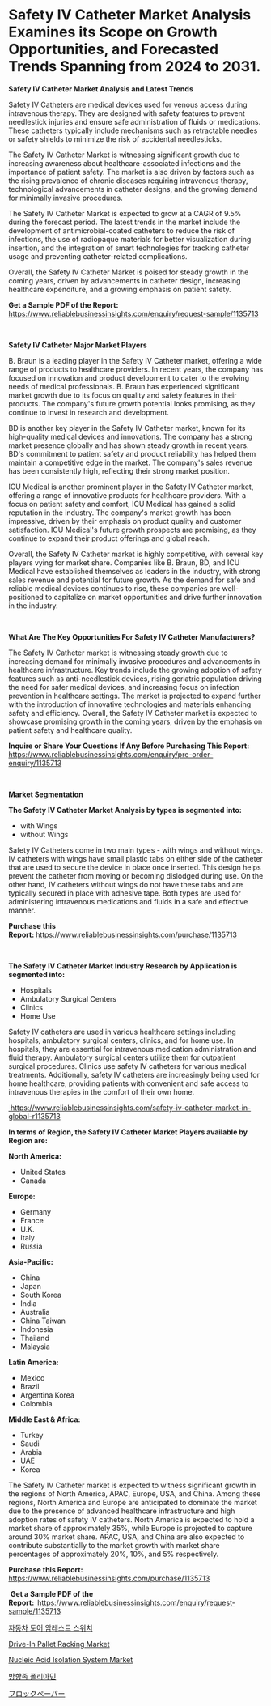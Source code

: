 <p><h1>Safety IV Catheter Market Analysis Examines its Scope on Growth Opportunities, and Forecasted Trends Spanning from 2024 to 2031.</h1></p><p><strong>Safety IV Catheter Market Analysis and Latest Trends</strong></p>
<p><p>Safety IV Catheters are medical devices used for venous access during intravenous therapy. They are designed with safety features to prevent needlestick injuries and ensure safe administration of fluids or medications. These catheters typically include mechanisms such as retractable needles or safety shields to minimize the risk of accidental needlesticks.</p><p>The Safety IV Catheter Market is witnessing significant growth due to increasing awareness about healthcare-associated infections and the importance of patient safety. The market is also driven by factors such as the rising prevalence of chronic diseases requiring intravenous therapy, technological advancements in catheter designs, and the growing demand for minimally invasive procedures.</p><p>The Safety IV Catheter Market is expected to grow at a CAGR of 9.5% during the forecast period. The latest trends in the market include the development of antimicrobial-coated catheters to reduce the risk of infections, the use of radiopaque materials for better visualization during insertion, and the integration of smart technologies for tracking catheter usage and preventing catheter-related complications.</p><p>Overall, the Safety IV Catheter Market is poised for steady growth in the coming years, driven by advancements in catheter design, increasing healthcare expenditure, and a growing emphasis on patient safety.</p></p>
<p><strong>Get a Sample PDF of the Report:&nbsp;</strong> <a href="https://www.reliablebusinessinsights.com/enquiry/request-sample/1135713">https://www.reliablebusinessinsights.com/enquiry/request-sample/1135713</a></p>
<p>&nbsp;</p>
<p><strong>Safety IV Catheter Major Market Players</strong></p>
<p><p>B. Braun is a leading player in the Safety IV Catheter market, offering a wide range of products to healthcare providers. In recent years, the company has focused on innovation and product development to cater to the evolving needs of medical professionals. B. Braun has experienced significant market growth due to its focus on quality and safety features in their products. The company's future growth potential looks promising, as they continue to invest in research and development.</p><p>BD is another key player in the Safety IV Catheter market, known for its high-quality medical devices and innovations. The company has a strong market presence globally and has shown steady growth in recent years. BD's commitment to patient safety and product reliability has helped them maintain a competitive edge in the market. The company's sales revenue has been consistently high, reflecting their strong market position.</p><p>ICU Medical is another prominent player in the Safety IV Catheter market, offering a range of innovative products for healthcare providers. With a focus on patient safety and comfort, ICU Medical has gained a solid reputation in the industry. The company's market growth has been impressive, driven by their emphasis on product quality and customer satisfaction. ICU Medical's future growth prospects are promising, as they continue to expand their product offerings and global reach.</p><p>Overall, the Safety IV Catheter market is highly competitive, with several key players vying for market share. Companies like B. Braun, BD, and ICU Medical have established themselves as leaders in the industry, with strong sales revenue and potential for future growth. As the demand for safe and reliable medical devices continues to rise, these companies are well-positioned to capitalize on market opportunities and drive further innovation in the industry.</p></p>
<p>&nbsp;</p>
<p><strong>What Are The Key Opportunities For Safety IV Catheter Manufacturers?</strong></p>
<p><p>The Safety IV Catheter market is witnessing steady growth due to increasing demand for minimally invasive procedures and advancements in healthcare infrastructure. Key trends include the growing adoption of safety features such as anti-needlestick devices, rising geriatric population driving the need for safer medical devices, and increasing focus on infection prevention in healthcare settings. The market is projected to expand further with the introduction of innovative technologies and materials enhancing safety and efficiency. Overall, the Safety IV Catheter market is expected to showcase promising growth in the coming years, driven by the emphasis on patient safety and healthcare quality.</p></p>
<p><strong>Inquire or Share Your Questions If Any Before Purchasing This Report:</strong> <a href="https://www.reliablebusinessinsights.com/enquiry/pre-order-enquiry/1135713">https://www.reliablebusinessinsights.com/enquiry/pre-order-enquiry/1135713</a></p>
<p>&nbsp;</p>
<p><strong>Market Segmentation</strong></p>
<p><strong>The Safety IV Catheter Market Analysis by types is segmented into:</strong></p>
<p><ul><li>with Wings</li><li>without Wings</li></ul></p>
<p><p>Safety IV Catheters come in two main types - with wings and without wings. IV catheters with wings have small plastic tabs on either side of the catheter that are used to secure the device in place once inserted. This design helps prevent the catheter from moving or becoming dislodged during use. On the other hand, IV catheters without wings do not have these tabs and are typically secured in place with adhesive tape. Both types are used for administering intravenous medications and fluids in a safe and effective manner.</p></p>
<p><strong>Purchase this Report:&nbsp;</strong><a href="https://www.reliablebusinessinsights.com/purchase/1135713">https://www.reliablebusinessinsights.com/purchase/1135713</a></p>
<p>&nbsp;</p>
<p><strong>The Safety IV Catheter Market Industry Research by Application is segmented into:</strong></p>
<p><ul><li>Hospitals</li><li>Ambulatory Surgical Centers</li><li>Clinics</li><li>Home Use</li></ul></p>
<p><p>Safety IV catheters are used in various healthcare settings including hospitals, ambulatory surgical centers, clinics, and for home use. In hospitals, they are essential for intravenous medication administration and fluid therapy. Ambulatory surgical centers utilize them for outpatient surgical procedures. Clinics use safety IV catheters for various medical treatments. Additionally, safety IV catheters are increasingly being used for home healthcare, providing patients with convenient and safe access to intravenous therapies in the comfort of their own home.</p></p>
<p><a href="https://www.reliablebusinessinsights.com/safety-iv-catheter-market-in-global-r1135713">&nbsp;https://www.reliablebusinessinsights.com/safety-iv-catheter-market-in-global-r1135713</a></p>
<p><strong>In terms of Region, the Safety IV Catheter Market Players available by Region are:</strong></p>
<p>
    <p> <strong> North America: </strong>
        <ul>
            <li>United States</li>
            <li>Canada</li>
        </ul>
        </p> 
    <p> <strong> Europe: </strong>
        <ul>
            <li>Germany</li>
            <li>France</li>
            <li>U.K.</li>
            <li>Italy</li>
            <li>Russia</li>
        </ul>
        </p> 
    <p> <strong> Asia-Pacific: </strong>
        <ul>
            <li>China</li>
            <li>Japan</li>
            <li>South Korea</li>
            <li>India</li>
            <li>Australia</li>
            <li>China Taiwan</li>
            <li>Indonesia</li>
            <li>Thailand</li>
            <li>Malaysia</li>
        </ul>
        </p> 
    <p> <strong> Latin America: </strong>
        <ul>
            <li>Mexico</li>
            <li>Brazil</li>
            <li>Argentina Korea</li>
            <li>Colombia</li>
        </ul>
        </p> 
    <p> <strong> Middle East & Africa: </strong>
        <ul>
            <li>Turkey</li>
            <li>Saudi</li>
            <li>Arabia</li>
            <li>UAE</li>
            <li>Korea</li>
        </ul>
    </p>
    </p>
<p><p>The Safety IV Catheter market is expected to witness significant growth in the regions of North America, APAC, Europe, USA, and China. Among these regions, North America and Europe are anticipated to dominate the market due to the presence of advanced healthcare infrastructure and high adoption rates of safety IV catheters. North America is expected to hold a market share of approximately 35%, while Europe is projected to capture around 30% market share. APAC, USA, and China are also expected to contribute substantially to the market growth with market share percentages of approximately 20%, 10%, and 5% respectively.</p></p>
<p><strong>Purchase this Report: </strong><a href="https://www.reliablebusinessinsights.com/purchase/1135713">https://www.reliablebusinessinsights.com/purchase/1135713</a></p>
<p>&nbsp;<strong>Get a Sample PDF of the Report:&nbsp;&nbsp;</strong><a href="https://www.reliablebusinessinsights.com/enquiry/request-sample/1135713">https://www.reliablebusinessinsights.com/enquiry/request-sample/1135713</a></p>
<p><strong></strong></p>
<p><p><a href="https://github.com/kein8762/Market-Research-Report-List-2/blob/main/5677111181252.md">자동차 도어 암레스트 스위치</a></p><p><a href="https://github.com/nandosuryapratama/Market-Research-Report-List-1/blob/main/drive-in-pallet-racking-market.md">Drive-In Pallet Racking Market</a></p><p><a href="https://github.com/rionkhanvai01/Market-Research-Report-List-1/blob/main/nucleic-acid-isolation-system-market.md">Nucleic Acid Isolation System Market</a></p><p><a href="https://github.com/RichardLueilwitz787/Market-Research-Report-List-2/blob/main/3615516181251.md">방향족 폴리아민</a></p><p><a href="https://github.com/KenyonJohns/Market-Research-Report-List-1/blob/main/4257598167737.md">フロックペーパー</a></p></p>